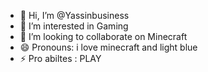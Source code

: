 - 👋 Hi, I’m @Yassinbusiness
- 👀 I’m interested in Gaming
- 💞️ I’m looking to collaborate on Minecraft
- 😄 Pronouns: i love minecraft and light blue
- ⚡ Pro abiltes : PLAY 
<!---
Yassinbusiness/Yassinbusiness is a ✨ special ✨ repository because its `README.md` (this file) appears on your GitHub profile.
You can click the Preview link to take a look at your changes.
--->
